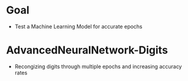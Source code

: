 # Goal 
- Test a Machine Learning Model for accurate epochs
  
# AdvancedNeuralNetwork-Digits
- Recongizing digits through multiple epochs and increasing accuracy rates



